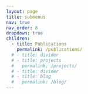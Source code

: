 ```yaml
---
layout: page
title: submenus
nav: true
nav_order: 8
dropdown: true
children:
  - title: Publications
    permalink: /publications/
  # - title: divider
  # - title: projects
  #   permalink: /projects/
  # - title: divider
  # - title: blog
  #   permalink: /blog/
---
```


